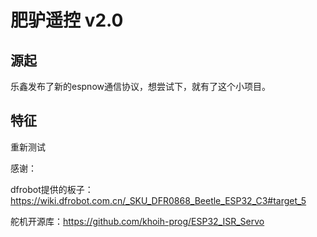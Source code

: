 # 肥驴遥控 v2.0



## 源起

乐鑫发布了新的espnow通信协议，想尝试下，就有了这个小项目。



## 特征

重新测试



感谢：

dfrobot提供的板子：https://wiki.dfrobot.com.cn/_SKU_DFR0868_Beetle_ESP32_C3#target_5

舵机开源库：https://github.com/khoih-prog/ESP32_ISR_Servo


